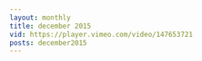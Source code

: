 ```yaml
---
layout: monthly
title: december 2015
vid: https://player.vimeo.com/video/147653721
posts: december2015
---
```



